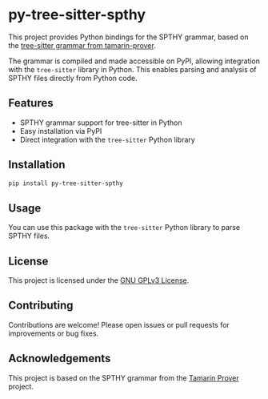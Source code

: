 # py-tree-sitter-spthy

This project provides Python bindings for the SPTHY grammar, based on the [tree-sitter grammar from tamarin-prover](https://github.com/tamarin-prover/tamarin-prover/tree/develop/tree-sitter/tree-sitter-spthy).

The grammar is compiled and made accessible on PyPI, allowing integration with the `tree-sitter` library in Python. This enables parsing and analysis of SPTHY files directly from Python code.

## Features

- SPTHY grammar support for tree-sitter in Python
- Easy installation via PyPI
- Direct integration with the `tree-sitter` Python library

## Installation

```bash
pip install py-tree-sitter-spthy
```

## Usage

You can use this package with the `tree-sitter` Python library to parse SPTHY files.

## License

This project is licensed under the [GNU GPLv3 License](./LICENSE).

## Contributing

Contributions are welcome! Please open issues or pull requests for improvements or bug fixes.

## Acknowledgements

This project is based on the SPTHY grammar from the [Tamarin Prover](https://tamarin-prover.com) project.